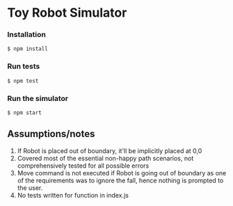 # Toy Robot Simulator

### Installation
```
$ npm install
```

### Run tests
```
$ npm test
```

### Run the simulator
```
$ npm start
```

## Assumptions/notes
1. If Robot is placed out of boundary, it'll be implicitly placed at 0,0
2. Covered most of the essential non-happy path scenarios, not comprehensively tested for all possible errors
3. Move command is not executed if Robot is going out of boundary as one of the requirements was to ignore the fall, hence nothing is prompted to the user.
4. No tests written for function in index.js
